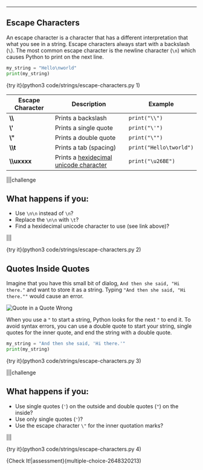 ----------

## Escape Characters

An escape character is a character that has a different interpretation that what you see in a string. Escape characters always start with a backslash (`\`). The most common escape character is the newline character (`\n`) which causes Python to print on the next line.

```python
my_string = "Hello\nworld"
print(my_string)
```

{try it}(python3 code/strings/escape-characters.py 1)

|Escape Character|Description|Example|
|----------------|-----------|-------|
|**\\\\**|Prints a backslash|`print("\\")`|
|**\\\'**|Prints a single quote|`print("\'")`|
|**\\\"**|Prints a double quote|`print("\"")`|
|**\\\t**|Prints a tab (spacing)|`print("Hello\tworld")`|
|**\\\uxxxx**|Prints a [hexidecimal unicode character](https://linuxconfig.org/list-of-python-escape-sequence-characters-with-examples)|`print("\u26BE")`|

|||challenge
## What happens if you:
* Use `\n\n` instead of `\n`?
* Replace the `\n\n` with `\t`?
* Find a hexidecimal unicode character to use (see link above)?

|||

{try it}(python3 code/strings/escape-characters.py 2)

## Quotes Inside Quotes

Imagine that you have this small bit of dialog, `And then she said, "Hi there."` and want to store it as a string. Typing `"And then she said, "Hi there.""` would cause an error.

![Quote in a Quote Wrong](.guides/images/quote-in-quote-wrong.png)

When you use a `"` to start a string, Python looks for the next `"` to end it. To avoid syntax errors, you can use a double quote to start your string, single quotes for the inner quote, and end the string with a double quote.

```python
my_string = "And then she said, 'Hi there.'"
print(my_string)
```

{try it}(python3 code/strings/escape-characters.py 3)

|||challenge
## What happens if you:
* Use single quotes (`'`) on the outside and double quotes (`"`) on the inside?
* Use only single quotes (`'`)?
* Use the escape character `\"` for the inner quotation marks?

|||

{try it}(python3 code/strings/escape-characters.py 4)

{Check It!|assessment}(multiple-choice-2648320213)

